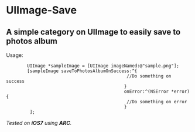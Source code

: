 UIImage-Save
============

A simple category on UIImage to easily save to photos album
-----------------------------------------------------------

Usage:

```
        UIImage *sampleImage = [UIImage imageNamed:@"sample.png"];
        [sampleImage saveToPhotosAlbumOnSuccess:^{
                                              //Do something on success
                                             }
                                             onError:^(NSError *error){
                                              //Do something on error
                                             }
         ];
```


*Tested on **iOS7** using **ARC**.*

